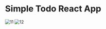 # Simple Todo React App

![11](https://github.com/HidayahJadaan/Todo-React-App/assets/121747756/729648dd-6b66-4baf-88e4-415baf4f5c2f)
![12](https://github.com/HidayahJadaan/Todo-React-App/assets/121747756/40927882-1bcd-4fdc-986d-8a9e213091da)
